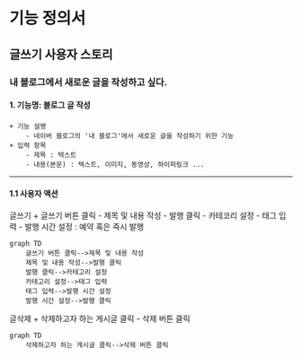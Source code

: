 # 기능 정의서

## 글쓰기 사용자 스토리

### 내 블로그에서 새로운 글을 작성하고 싶다.

#### 1. 기능명: 블로그 글 작성

    + 기능 설명
        - 네이버 블로그의 '내 블로그'에서 새로운 글을 작성하기 위한 기능
    + 입력 항목
        - 제목 : 텍스트
        - 내용(본문) : 텍스트, 이미지, 동영상, 하이퍼링크 ...

---
#### 1.1 사용자 액션

글쓰기
    + 글쓰기 버튼 클릭
        - 제목 및 내용 작성
        - 발행 클릭
        - 카테코리 설정
        - 태그 입력
        - 발행 시간 설정 : 예약 혹은 즉시 발행

```mermaid
graph TD
    글쓰기 버튼 클릭-->제목 및 내용 작성
    제목 및 내용 작성-->발행 클릭
    발행 클릭-->카테고리 설정
    카테고리 설정-->태그 입력
    태그 입력-->발행 시간 설정
    발행 시간 설정-->발행 클릭
```


글삭제
    + 삭제하고자 하는 게시글 클릭
        - 삭제 버튼 클릭

```mermaid
graph TD
    삭제하고자 하는 게시글 클릭-->삭제 버튼 클릭
```
